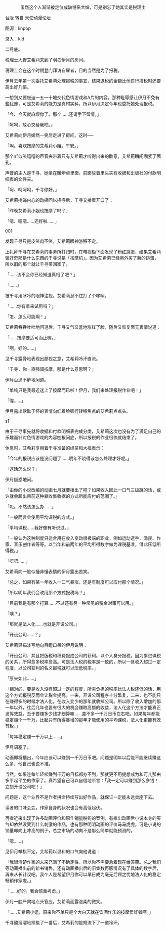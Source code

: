 <p align="center">虽然这个人渐渐被定位成缺憾系大婶，可是别忘了她其实是税理士</p>

台版 转自 天使动漫论坛

图源：linpop

录入：kid

二月底。

税理士大野艾希莉来到了羽岛伊月的房间。

税理士会在这个时期登门拜访自雇者，目的当然是为了报税。

伊月去年第一次委托艾希莉处理报税的事宜，结果退税的金额比他自行报税时还要高出好几倍。

一想到又要被迫一五一十地交代色情游戏和A片的内容，那种耻辱感让伊月不免有些犹豫，可是艾希莉的能力是真材实料，所以伊月决定今年也委托她处理报税。

「今、今天就麻烦你了。那个……还请手下留情。」

「呵呵，放心交给我吧。」

艾希莉向伊月嫣然一笑后走进了房间。这时──

「啊。喜欢按摩的艾希莉小姐。午安。」

那个听似笑嘻嘻的声音夹带着只有艾希莉才听得出来的酸意，艾希莉瞬间绷紧了面孔。

声音的主人是千寻，她坐在暖炉桌里面，前面放着里头夹有收据和出版社的付款明细表的文件夹。

「呵、呵呵呵，千寻你好。」

艾希莉掩饰内心的动摇回以招呼后，千寻又接着开口了：

「昨晚艾希莉小姐也按摩了吗？」

「嗯、嗯嗯……还好啦……」

001

发现千寻只是皮笑肉不笑，艾希莉眼神游移不定。

上礼拜千寻在艾希莉的事务所打扫时，在电视柜下面发现了粉红跳蛋，结果艾希莉骗好奇那是什么东西的千寻说是「按摩机」。因为艾希莉已经另外买了新的跳蛋，所以旧的那个就让千寻带回家了。

「……该不会你已经知道真相了吧？」

「……」

被千寻用冰冷的眼神注视，艾希莉忍不住打了个哆嗦。

「……你有拿来试用吗？」

「怎、怎么可能啊！」

艾希莉吞吞吐吐地问道后，千寻又气又羞地涨红了脸，随后又恢复面无表情说道：

「……按摩要适可而止喔。」

「啊，好的……」

见千寻露骨地表现出鄙视之意，艾希莉冷汗直流。

「千寻，你一直强调按摩，那是什么意思啊？」

伊月百思不解地问道。

「单纯只是我最近迷上了按摩而已啦！伊月，我们来处理报税作业吧！」

「喔……」

伊月露出耿耿于怀的表情向红着脸强行转移焦点的艾希莉点点头。

s1

由于千寻事先就将收据和付款明细表完成分类，艾希莉这次也没有为了满足自己的乐趣而针对色情游戏的内容刨根问底，所以报税的作业很快就结束了。

休息时，艾希莉享用着千寻准备的绿茶和大福表示：

「今年的报税应该是没问题了……明年不晓得该怎么处理才好呢。」

「这话怎么说？」

伊月疑惑地问。

「由你的小说改编的动画七月就要播出了吧？如果收入因此一口气三级跳的话，或许就会超出目前这种靠收集收据的方式所能应付的范围了。」

「呃。不然该怎么办……」

「一般而言会使用平均课税的方式。」

「平均课税……我好像有听说过。」

「一般认为这种制度只适合用在收入变动很极端的职业，例如运动选手、渔民、作家、音乐创作者等等。以当年和前两年的平均所得数字做为课税基准，借此压低所得税。」

「唔唔……」

艾希莉向一脸似懂非懂表情的伊月露出苦笑。

「总之，如果有某一年收入一口气暴涨，还是有制度可以应付那个情况。」

「所以明年我们会改用那个方式报税吗？」

「目前我是有那个打算……不过还有另一种常见的税金对策可以用。」

「噢？」

「那就是法人化……也就是开设公司。」

「开设公司……？」

艾希莉轻描淡写地向目瞪口呆的伊月说明：

「开设公司，并且把版税和稿费报成公司的获利。以个人身分报税，因为累进课税的关系，所得愈多税率愈高。可是法人税的税率是一致的，所以一旦收入超过一定程度，以公司获利的名义报税就可以压低税率。」

「原来如此……」

「相对的，要是收入没有超过一定的程度，所需负担的税率比法人税还低的话，用这个方式报税反而会让税金提高。一来，开设公司程序十分繁复，二来，也不能只在赚得多的时候才法人化，在收入变少的那年就收掉公司。所以除了收入增加的那一年以外，往后几年也要有很大的机会赚取高额的收益，法人化这个方法才能真正发挥效益。至于要赚多少钱才划算嘛……差不多一千万日币左右吧。如果每年都能稳定赚个一千万，比起只有所得暴增的那年才能使用的平均课税，法人化更能有效节税。」

「每年稳定赚一千万以上……」

伊月语塞了。

动画即将播出，今年应该可以赚到一千万日币吧。问题是明年以后能不能继续赚这么多，他自己也说不准。

当然，如果连每年轻松赚到千万的目标都办不到，那就更不用提想成为和可儿那由多平起平坐的作家了。真希望自己可以自信地断言：「我一定可以赚到那么多钱！立刻开设公司吧！」

问题是，这个业界不是作者拼命持续写出好作品，就保证一定能永远卖座下去。

读者的口味会变，作家自身的状况也会有高低起伏。

再者近来出现了许多动画评价和原作销量脱钩的案例，有推出动画后小说本身的买气却依然没受到什么刺激的作品，也有那种明明动画的评价马马虎虎，可是小说的销量却向上冲高的例子，总之市场的动向不是那么简单就能预测的。

「嗯……」

见伊月举棋不定，艾希莉以温和的口气向他说道：

「我很清楚作家的未来充满了不确定性，所以你不需要急着现在给答覆。总之我们等动画播出前的新书销售，还有动画播出后的旧集数再版情况有了具体的数字后，再来从长计议吧。我个人是希望伊月你可以早日成为毫无后顾之忧地法人化的稳定畅销作家啦。」

「……好的。我会慎重考虑。」

伊月一脸严肃地点头答应，艾希莉面露温柔的微笑。

「……艾希莉小姐，原来你不单只是个大白天就在饮酒作乐的按摩爱好者啊。」

千寻酸溜溜地揶揄了一番后，艾希莉的脸颊流下了一道冷汗。

